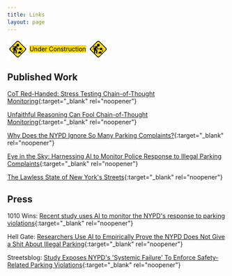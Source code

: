 ```yaml
---
title: Links
layout: page
---
```


<img src="/assets/img/construction.gif" alt="Under Construction" style="vertical-align: middle;">
<mark style="background-color: #f8d904; vertical-align: middle;">Under Construction</mark>
<img src="/assets/img/construction.gif" alt="Under Construction" style="vertical-align: middle;">

## Published Work

[CoT Red-Handed: Stress Testing Chain-of-Thought Monitoring](https://arxiv.org/abs/2505.23575){:target="_blank" rel="noopener"}

[Unfaithful Reasoning Can Fool Chain-of-Thought Monitoring](https://www.alignmentforum.org/posts/QYAfjdujzRv8hx6xo/unfaithful-reasoning-can-fool-chain-of-thought-monitoring){:target="_blank" rel="noopener"}

[Why Does the NYPD Ignore So Many Parking Complaints?](https://www.vitalcitynyc.org/articles/illegal-parking-and-failed-governance-ai-study-of-nypd-enforcement?){:target="_blank" rel="noopener"}

[Eye in the Sky: Harnessing AI to Monitor Police Response to Illegal Parking Complaints](https://www.sciencedirect.com/science/article/pii/S026427512500592X){:target="_blank" rel="noopener"}

[The Lawless State of New York's Streets](https://www.vitalcitynyc.org/articles/the-lawless-state-of-new-yorks-streets){:target="_blank" rel="noopener"}

## Press

1010 Wins: [Recent study uses AI to monitor the NYPD's response to parking violations](https://www.audacy.com/podcast/winsam-on-demand-podcast-fe387/episodes/recent-study-uses-ai-to-monitor-the-nypds-response-to-parking-violations-1dc8e?action=AUTOPLAY_MINI&actionContentId=201-f9d2db1f-bbf6-47bc-95de-2226c60a5268){:target="_blank" rel="noopener"}

Hell Gate: [Researchers Use AI to Empirically Prove the NYPD Does Not Give a Shit About Illegal Parking](https://hellgatenyc.com/ai-nypd-illegal-parking/){:target="_blank" rel="noopener"}

Streetsblog: [Study Exposes NYPD's 'Systemic Failure' To Enforce Safety-Related Parking Violations](https://nyc.streetsblog.org/2024/10/29/study-exposes-nypds-systemic-failure-to-enforce-safety-related-parking-violations){:target="_blank" rel="noopener"}
